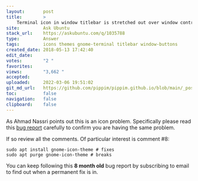 ```yaml
---
layout:       post
title:        >
    Terminal icon in window titlebar is stretched out over window control buttons
site:         Ask Ubuntu
stack_url:    https://askubuntu.com/q/1035788
type:         Answer
tags:         icons themes gnome-terminal titlebar window-buttons
created_date: 2018-05-13 17:42:40
edit_date:    
votes:        "2 "
favorites:    
views:        "3,662 "
accepted:     
uploaded:     2022-03-06 19:51:02
git_md_url:   https://github.com/pippim/pippim.github.io/blob/main/_posts/2018/2018-05-13-Terminal-icon-in-window-titlebar-is-stretched-out-over-window-control-buttons.md
toc:          false
navigation:   false
clipboard:    false
---
```


As Ahmad Nassri points out this is an icon problem. Specifically please read this [bug report][1] carefully to confirm you are having the same problem.

If so review all the comments. Of particular interest is comment #8:

``` 
sudo apt install gnome-icon-theme # fixes
sudo apt purge gnome-icon-theme # breaks
```

You can keep following this **8 month old** bug report by subscribing to email to find out when a permanent fix is in.

  [1]: https://bugs.launchpad.net/ubuntu/+source/ubuntu-themes/+bug/1718238
